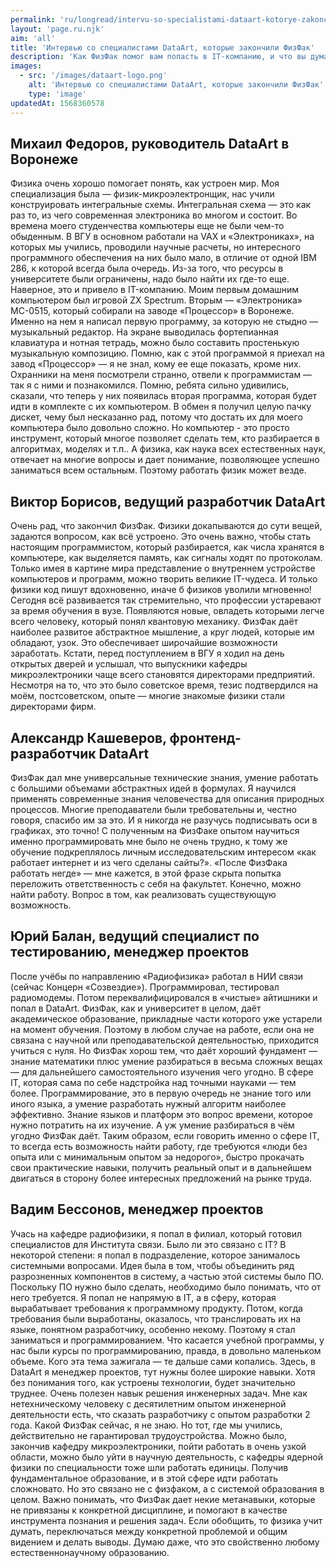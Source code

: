 ```yaml
---
permalink: 'ru/longread/intervu-so-specialistami-dataart-kotorye-zakonchili-fizfak/index.html'
layout: 'page.ru.njk'
aim: 'all'
title: 'Интервью со специалистами DataArt, которые закончили ФизФак'
description: 'Как ФизФак помог вам попасть в IT-компанию, и что вы думаете о мифе, что после его окончания работать негде?'
images:
  - src: '/images/dataart-logo.png'
    alt: 'Интервью со специалистами DataArt, которые закончили ФизФак'
    type: 'image'
updatedAt: 1568360578
---
```

Михаил Федоров, руководитель DataArt в Воронеже
-----------------------------------------------

Физика очень хорошо помогает понять, как устроен мир. Моя специализация была — физик-микроэлектронщик, нас учили конструировать интегральные схемы. Интегральная схема — это как раз то, из чего современная электроника во многом и состоит. Во времена моего студенчества компьютеры еще не были чем-то обыденным. В ВГУ в основном работали на VAX и «Электрониках», на которых мы учились, проводили научные расчеты, но интересного программного обеспечения на них было мало, в отличие от одной IBM 286, к которой всегда была очередь. Из-за того, что ресурсы в университете были ограничены, надо было найти их где-то еще. Наверное, это и привело в IT-компанию. Моим первым домашним компьютером был игровой ZX Spectrum. Вторым — «Электроника» МС-0515, который собирали на заводе «Процессор» в Воронеже. Именно на нем я написал первую программу, за которую не стыдно — музыкальный редактор. На экране выводилась фортепианная клавиатура и нотная тетрадь, можно было составить простенькую музыкальную композицию. Помню, как с этой программой я приехал на завод «Процессор» — я не знал, кому ее еще показать, кроме них. Охранники на меня посмотрели странно, отвели к программистам — так я с ними и познакомился. Помню, ребята сильно удивились, сказали, что теперь у них появилась вторая программа, которая будет идти в комплекте с их компьютером. В обмен я получил целую пачку дискет, чему был несказанно рад, потому что достать их для моего компьютера было довольно сложно. Но компьютер - это просто инструмент, который многое позволяет сделать тем, кто разбирается в алгоритмах, моделях и т.п.. А физика, как наука всех естественных наук, отвечает на многие вопросы и дает понимание, позволяющее успешно заниматься всем остальным. Поэтому работать физик может везде.

Виктор Борисов, ведущий разработчик DataArt
-------------------------------------------

Очень рад, что закончил ФизФак. Физики докапываются до сути вещей, задаются вопросом, как всё устроено. Это очень важно, чтобы стать настоящим программистом, который разбирается, как числа хранятся в компьютере, как выделяется память, как сигналы ходят по протоколам. Только имея в картине мира представление о внутреннем устройстве компьютеров и программ, можно творить великие IT-чудеса. И только физики код пишут вдохновенно, иначе б физиков уволили мгновенно! Сегодня всё развивается так стремительно, что профессии устаревают за время обучения в вузе. Появляются новые, овладеть которыми легче всего человеку, который понял квантовую механику. ФизФак даёт наиболее развитое абстрактное мышление, а круг людей, которые им обладают, узок. Это обеспечивает широчайшие возможности заработать. Кстати, перед поступлением в ВГУ я ходил на день открытых дверей и услышал, что выпускники кафедры микроэлектроники чаще всего становятся директорами предприятий. Несмотря на то, что это было советское время, тезис подтвердился на моём, постсоветском, опыте — многие знакомые физики стали директорами фирм.

Александр Кашеверов, фронтенд-разработчик DataArt
-------------------------------------------------

ФизФак дал мне универсальные технические знания, умение работать с большими объемами абстрактных идей в формулах. Я научился применять современные знания человечества для описания природных процессов. Многие преподаватели были требовательны и, честно говоря, спасибо им за это. И я никогда не разучусь подписывать оси в графиках, это точно! С полученным на ФизФаке опытом научиться именно программировать мне было не очень трудно, к тому же обучение подкреплялось личным исследовательским интересом «как работает интернет и из чего сделаны сайты?». «После ФизФака работать негде» — мне кажется, в этой фразе скрыта попытка переложить ответственность с себя на факультет. Конечно, можно найти работу. Вопрос в том, как реализовать существующую возможность.

Юрий Балан, ведущий специалист по тестированию, менеджер проектов
-----------------------------------------------------------------

После учёбы по направлению «Радиофизика» работал в НИИ связи (сейчас Концерн «Созвездие»). Программировал, тестировал радиомодемы. Потом переквалифицировался в «чистые» айтишники и попал в DataArt. ФизФак, как и университет в целом, даёт академическое образование, прикладные части которого уже устарели на момент обучения. Поэтому в любом случае на работе, если она не связана с научной или преподавательской деятельностью, приходится учиться с нуля. Но ФизФак хорош тем, что даёт хороший фундамент — знание математики плюс умение разбираться в весьма сложных вещах — для дальнейшего самостоятельного изучения чего угодно. В сфере IT, которая сама по себе надстройка над точными науками — тем более. Программирование, это в первую очередь не знание того или иного языка, а умение разработать нужный алгоритм наиболее эффективно. Знание языков и платформ это вопрос времени, которое нужно потратить на их изучение. А уж умение разбираться в чём угодно ФизФак даёт. Таким образом, если говорить именно о сфере IT, то всегда есть возможность найти работу, где требуются «люди без опыта или с минимальным опытом за недорого», быстро прокачать свои практические навыки, получить реальный опыт и в дальнейшем двигаться в сторону более интересных предложений на рынке труда.

Вадим Бессонов, менеджер проектов
---------------------------------

Учась на кафедре радиофизики, я попал в филиал, который готовил специалистов для Института связи. Было ли это связано с IT? В некоторой степени: я попал в подразделение, которое занималось системными вопросами. Идея была в том, чтобы объединить ряд разрозненных компонентов в систему, а частью этой системы было ПО. Поскольку ПО нужно было сделать, необходимо было понимать, что от него требуется. Я попал не напрямую в IT, а в сферу, которая вырабатывает требования к программному продукту. Потом, когда требования были выработаны, оказалось, что транслировать их на языке, понятном разработчику, особенно некому. Поэтому я стал заниматься и программированием. Что касается учебной программы, у нас были курсы по программированию, правда, в довольно маленьком объеме. Кого эта тема зажигала — те дальше сами копались. Здесь, в DataArt я менеджер проектов, тут нужны более широкие навыки. Хотя без понимания того, как устроены технологии, будет значительно труднее. Очень полезен навык решения инженерных задач. Мне как нетехническому человеку с десятилетним опытом инженерной деятельности есть, что сказать разработчику с опытом разработки 2 года. Какой ФизФак сейчас, я не знаю. Но тот, где мы учились, действительно не гарантировал трудоустройства. Можно было, закончив кафедру микроэлектроники, пойти работать в очень узкой области, можно было уйти в научную деятельность, с кафедры ядерной физики по специальности тоже шли работать единицы. Получив фундаментальное образование, и в этой сфере идти работать сложновато. Но это связано не с физфаком, а с системой образования в целом. Важно понимать, что ФизФак дает некие метанавыки, которые не привязаны к конкретной дисциплине, и помогают в качестве инструмента познания и решения задач. Если обобщить, то физика учит думать, переключаться между конкретной проблемой и общим видением и делать выводы. Думаю даже, что это свойственно любому естественнонаучному образованию.

